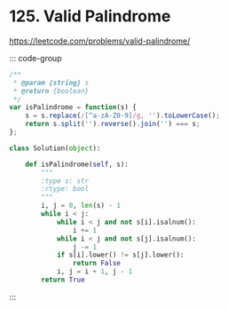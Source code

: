 # 125. Valid Palindrome

https://leetcode.com/problems/valid-palindrome/

::: code-group

```js [JavaScript]
/**
 * @param {string} s
 * @return {boolean}
 */
var isPalindrome = function(s) {
	s = s.replace(/[^a-zA-Z0-9]/g, '').toLowerCase();
	return s.split('').reverse().join('') === s;
};
```

```py [Python]
class Solution(object):

    def isPalindrome(self, s):
        """
        :type s: str
        :rtype: bool
        """
        i, j = 0, len(s) - 1
        while i < j:
            while i < j and not s[i].isalnum():
                i += 1
            while i < j and not s[j].isalnum():
                j -= 1
            if s[i].lower() != s[j].lower():
                return False
            i, j = i + 1, j - 1
        return True
```

:::
